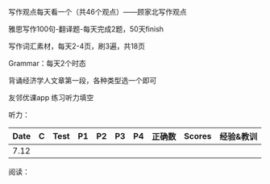 写作观点每天看一个（共46个观点）——顾家北写作观点

雅思写作100句-翻译题-每天完成2题，50天finish

写作词汇素材，每天2-4页，刷3遍，共18页

Grammar：每天2个时态

背诵经济学人文章第一段，各种类型选一个即可

友邻优课app 练习听力填空


听力：

| Date | C   | Test | P1  | P2  | P3  | P4  | 正确数 | Scores | 经验&教训 |
| ---- | --- | ---- | --- | --- | --- | --- | --- | ------ | ----- |
| 7.12 |     |      |     |     |     |     |     |        |       |

阅读：

